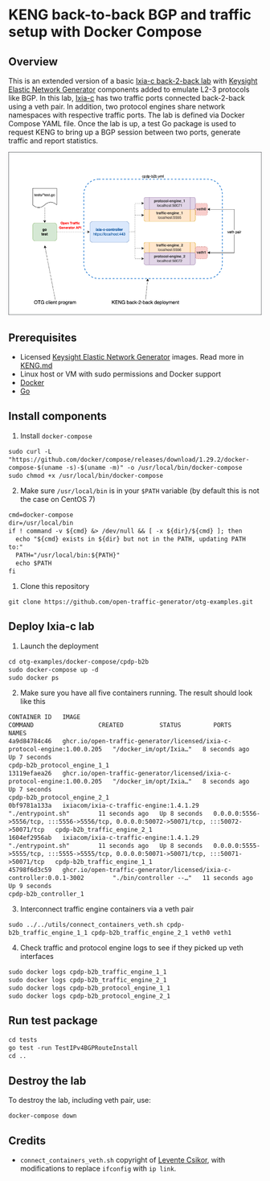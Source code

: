 # KENG back-to-back BGP and traffic setup with Docker Compose

## Overview
This is an extended version of a basic [Ixia-c back-2-back lab](../b2b/README.md) with [Keysight Elastic Network Generator](https://www.keysight.com/us/en/products/network-test/protocol-load-test/keysight-elastic-network-generator.html) components added to emulate L2-3 protocols like BGP. In this lab, [Ixia-c](https://github.com/open-traffic-generator/ixia-c) has two traffic ports connected back-2-back using a veth pair. In addition, two protocol engines share network namespaces with respective traffic ports. The lab is defined via Docker Compose YAML file. Once the lab is up, a test Go package is used to request KENG to bring up a BGP session between two ports, generate traffic and report statistics.

![Diagram](./diagram.png)

## Prerequisites

* Licensed [Keysight Elastic Network Generator](https://www.keysight.com/us/en/products/network-test/protocol-load-test/keysight-elastic-network-generator.html) images. Read more in [KENG.md](/KENG.md)
* Linux host or VM with sudo permissions and Docker support
* [Docker](https://docs.docker.com/engine/install/)
* [Go](https://go.dev/dl/)

## Install components

1. Install `docker-compose`

```Shell
sudo curl -L "https://github.com/docker/compose/releases/download/1.29.2/docker-compose-$(uname -s)-$(uname -m)" -o /usr/local/bin/docker-compose
sudo chmod +x /usr/local/bin/docker-compose
```

2. Make sure `/usr/local/bin` is in your `$PATH` variable (by default this is not the case on CentOS 7)

```Shell
cmd=docker-compose
dir=/usr/local/bin
if ! command -v ${cmd} &> /dev/null && [ -x ${dir}/${cmd} ]; then
  echo "${cmd} exists in ${dir} but not in the PATH, updating PATH to:"
  PATH="/usr/local/bin:${PATH}"
  echo $PATH
fi
```

1. Clone this repository

```Shell
git clone https://github.com/open-traffic-generator/otg-examples.git
```

## Deploy Ixia-c lab

1. Launch the deployment

```Shell
cd otg-examples/docker-compose/cpdp-b2b
sudo docker-compose up -d 
sudo docker ps
```

2. Make sure you have all five containers running. The result should look like this
  
```Shell
CONTAINER ID   IMAGE                                                                       COMMAND                  CREATED          STATUS         PORTS                                                                                      NAMES
4a9d84784c46   ghcr.io/open-traffic-generator/licensed/ixia-c-protocol-engine:1.00.0.205   "/docker_im/opt/Ixia…"   8 seconds ago    Up 7 seconds                                                                                              cpdp-b2b_protocol_engine_1_1
13119efaea26   ghcr.io/open-traffic-generator/licensed/ixia-c-protocol-engine:1.00.0.205   "/docker_im/opt/Ixia…"   8 seconds ago    Up 7 seconds                                                                                              cpdp-b2b_protocol_engine_2_1
0bf9781a133a   ixiacom/ixia-c-traffic-engine:1.4.1.29                                      "./entrypoint.sh"        11 seconds ago   Up 8 seconds   0.0.0.0:5556->5556/tcp, :::5556->5556/tcp, 0.0.0.0:50072->50071/tcp, :::50072->50071/tcp   cpdp-b2b_traffic_engine_2_1
1604ef2956ab   ixiacom/ixia-c-traffic-engine:1.4.1.29                                      "./entrypoint.sh"        11 seconds ago   Up 8 seconds   0.0.0.0:5555->5555/tcp, :::5555->5555/tcp, 0.0.0.0:50071->50071/tcp, :::50071->50071/tcp   cpdp-b2b_traffic_engine_1_1
45798f6d3c59   ghcr.io/open-traffic-generator/licensed/ixia-c-controller:0.0.1-3002        "./bin/controller --…"   11 seconds ago   Up 9 seconds                                                                                              cpdp-b2b_controller_1
```

3. Interconnect traffic engine containers via a veth pair

```Shell
sudo ../../utils/connect_containers_veth.sh cpdp-b2b_traffic_engine_1_1 cpdp-b2b_traffic_engine_2_1 veth0 veth1
```

4. Check traffic and protocol engine logs to see if they picked up veth interfaces

```Shell
sudo docker logs cpdp-b2b_traffic_engine_1_1
sudo docker logs cpdp-b2b_traffic_engine_2_1
sudo docker logs cpdp-b2b_protocol_engine_1_1
sudo docker logs cpdp-b2b_protocol_engine_2_1
```

## Run test package

```Shell
cd tests
go test -run TestIPv4BGPRouteInstall
cd ..
```

## Destroy the lab

To destroy the lab, including veth pair, use:

```Shell
docker-compose down
```

## Credits

* `connect_containers_veth.sh` copyright of [Levente Csikor](https://github.com/cslev/add_veth_to_docker/), with modifications to replace `ifconfig` with `ip link`.

